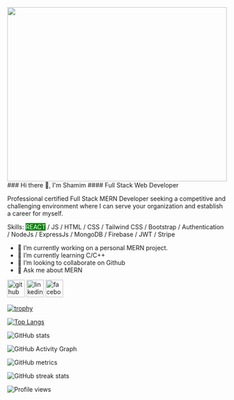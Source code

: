 <img src="https://media-exp1.licdn.com/dms/image/C5616AQGdWi3GV05fgA/profile-displaybackgroundimage-shrink_350_1400/0/1668866845679?e=1675296000&v=beta&t=2ejjHVAxSJBO5oQpT8TDBoFvuTbApLVd8SWoCKTKwA0" align="center" style="width: 100%; height:400px" />
### Hi there 👋, I'm Shamim
#### Full Stack Web Developer

Professional certified Full Stack MERN Developer seeking a competitive and challenging environment where I
can serve your organization and establish a career for myself.

Skills:  <span style="background-color:green;color:white">REACT</span> / JS / HTML / CSS / Tailwind CSS / Bootstrap / Authentication / NodeJs / ExpressJs / MongoDB / Firebase / JWT / Stripe

- 🔭 I’m currently working on a personal MERN project. 
- 🌱 I’m currently learning C/C++ 
- 👯 I’m looking to collaborate on Github 
- 💬 Ask me about MERN 


[<img src='https://cdn.jsdelivr.net/npm/simple-icons@3.0.1/icons/github.svg' alt='github' height='40'>](https://github.com/anamulislamshamim)  [<img src='https://cdn.jsdelivr.net/npm/simple-icons@3.0.1/icons/linkedin.svg' alt='linkedin' height='40'>](https://www.linkedin.com/in/anamul-islam-shamim-73714924b/)  [<img src='https://cdn.jsdelivr.net/npm/simple-icons@3.0.1/icons/facebook.svg' alt='facebook' height='40'>](https://www.facebook.com/anamulislam.shamim)  

[![trophy](https://github-profile-trophy.vercel.app/?username=anamulislamshamim)](https://github.com/ryo-ma/github-profile-trophy)

[![Top Langs](https://github-readme-stats.vercel.app/api/top-langs/?username=anamulislamshamim)](https://github.com/anuraghazra/github-readme-stats)

![GitHub stats](https://github-readme-stats.vercel.app/api?username=anamulislamshamim&show_icons=true&count_private=true)  

![GitHub Activity Graph](https://activity-graph.herokuapp.com/graph?username=anamulislamshamim)  

![GitHub metrics](https://metrics.lecoq.io/anamulislamshamim)  

![GitHub streak stats](https://github-readme-streak-stats.herokuapp.com/?user=anamulislamshamim)  

![Profile views](https://gpvc.arturio.dev/anamulislamshamim)  
